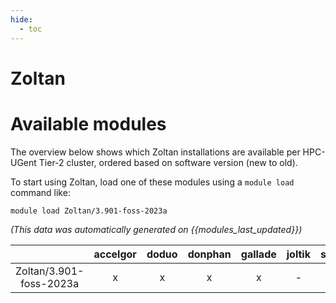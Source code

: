 ```yaml
---
hide:
  - toc
---
```


Zoltan
======

# Available modules


The overview below shows which Zoltan installations are available per HPC-UGent Tier-2 cluster, ordered based on software version (new to old).

To start using Zoltan, load one of these modules using a `module load` command like:

```shell
module load Zoltan/3.901-foss-2023a
```

*(This data was automatically generated on {{modules_last_updated}})*  

| |accelgor|doduo|donphan|gallade|joltik|shinx|skitty|
| :---: | :---: | :---: | :---: | :---: | :---: | :---: | :---: |
|Zoltan/3.901-foss-2023a|x|x|x|x|-|x|x|
